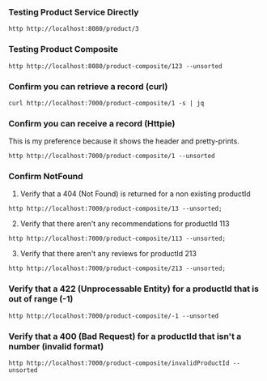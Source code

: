 






### Testing Product Service Directly
```shell
http http://localhost:8080/product/3
```

### Testing Product Composite
```shell
http http://localhost:8080/product-composite/123 --unsorted
```




### Confirm you can retrieve a record (curl)

```shell
curl http://localhost:7000/product-composite/1 -s | jq
```



### Confirm you can receive a record (Httpie)

This is my preference because it shows the header and pretty-prints.

```shell
http http://localhost:7000/product-composite/1 --unsorted
```



### Confirm NotFound

1. Verify that a 404 (Not Found) is returned for a non existing productId
```shell
http http://localhost:7000/product-composite/13 --unsorted;
```




2. Verify that there aren't any recommendations for productId 113
```shell
http http://localhost:7000/product-composite/113 --unsorted;
```




3. Verify that there aren't any reviews for productId 213
```shell
http http://localhost:7000/product-composite/213 --unsorted;
```





### Verify that a 422 (Unprocessable Entity) for a productId that is out of range (-1)

```shell
http http://localhost:7000/product-composite/-1 --unsorted
````


### Verify that a 400 (Bad Request) for a productId that isn't a number (invalid format)

```shell
http http://localhost:7000/product-composite/invalidProductId --unsorted
```